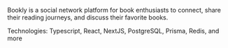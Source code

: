Bookly is a social network platform for book enthusiasts to connect, share their reading journeys, and discuss their favorite books.

Technologies: Typescript, React, NextJS, PostgreSQL, Prisma, Redis, and more
